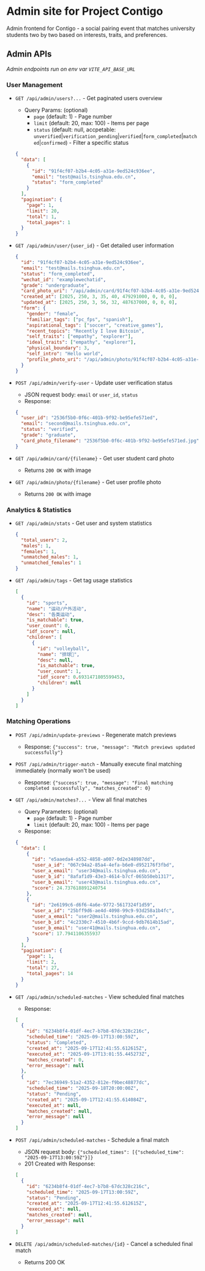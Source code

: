 # Admin site for Project Contigo

Admin frontend for Contigo - a social pairing event that matches university students two by two based on interests, traits, and preferences.

## Admin APIs

_Admin endpoints run on env var `VITE_API_BASE_URL`_

### User Management

- `GET /api/admin/users?...` - Get paginated users overview
  - Query Params: (optional)
    - `page` (default: 1) - Page number
    - `limit` (default: 20, max: 100) - Items per page
    - `status` (default: null, accpetable: `unverified`|`verification_pending`|`verified`|`form_completed`|`matched`|`confirmed`) - Filter a specific status

  ```json
  {
    "data": [
      {
        "id": "91f4cf07-b2b4-4c05-a31e-9ed524c936ee",
        "email": "test@mails.tsinghua.edu.cn",
        "status": "form_completed"
      }
    ],
    "pagination": {
      "page": 1,
      "limit": 20,
      "total": 1,
      "total_pages": 1
    }
  }
  ```

- `GET /api/admin/user/{user_id}` - Get detailed user information

  ```json
  {
    "id": "91f4cf07-b2b4-4c05-a31e-9ed524c936ee",
    "email": "test@mails.tsinghua.edu.cn",
    "status": "form_completed",
    "wechat_id": "examplewechatid",
    "grade": "undergraduate",
    "card_photo_uri": "/api/admin/card/91f4cf07-b2b4-4c05-a31e-9ed524c936ee.jpg",
    "created_at": [2025, 250, 3, 35, 40, 479291000, 0, 0, 0],
    "updated_at": [2025, 250, 3, 56, 32, 487637000, 0, 0, 0],
    "form": {
      "gender": "female",
      "familiar_tags": ["pc_fps", "spanish"],
      "aspirational_tags": ["soccer", "creative_games"],
      "recent_topics": "Recently I love Bitcoin",
      "self_traits": ["empathy", "explorer"],
      "ideal_traits": ["empathy", "explorer"],
      "physical_boundary": 3,
      "self_intro": "Hello world",
      "profile_photo_uri": "/api/admin/photo/91f4cf07-b2b4-4c05-a31e-9ed524c936ee.jpg"
    }
  }
  ```

- `POST /api/admin/verify-user` - Update user verification status
  - JSON request body: `email` or `user_id`, `status`
  - Response:

  ```json
  {
    "user_id": "2536f5b0-0f6c-401b-9f92-be95efe571ed",
    "email": "second@mails.tsinghua.edu.cn",
    "status": "verified",
    "grade": "graduate",
    "card_photo_filename": "2536f5b0-0f6c-401b-9f92-be95efe571ed.jpg"
  }
  ```

- `GET /api/admin/card/{filename}` - Get user student card photo
  - Returns `200 OK` with image

- `GET /api/admin/photo/{filename}` - Get user profile photo
  - Returns `200 OK` with image

### Analytics & Statistics

- `GET /api/admin/stats` - Get user and system statistics

  ```json
  {
    "total_users": 2,
    "males": 1,
    "females": 1,
    "unmatched_males": 1,
    "unmatched_females": 1
  }
  ```

- `GET /api/admin/tags` - Get tag usage statistics

  ```json
  [
    {
      "id": "sports",
      "name": "运动/户外活动",
      "desc": "各类运动",
      "is_matchable": true,
      "user_count": 0,
      "idf_score": null,
      "children": [
        {
          "id": "volleyball",
          "name": "排球🏐",
          "desc": null,
          "is_matchable": true,
          "user_count": 1,
          "idf_score": 0.6931471805599453,
          "children": null
        }
      ]
    }
  ]
  ```

### Matching Operations

- `POST /api/admin/update-previews` - Regenerate match previews
  - Response: `{"success": true, "message": "Match previews updated successfully"}`
- `POST /api/admin/trigger-match` - Manually execute final matching immediately (normally won't be used)
  - Response: `{"success": true, "message": "Final matching completed successfully", "matches_created": 0}`
- `GET /api/admin/matches?...` - View all final matches
  - Query Parameters: (optional)
    - `page` (default: 1) - Page number
    - `limit` (default: 20, max: 100) - Items per page
  - Response:

  ```json
  {
    "data": [
      {
        "id": "e5aaeda4-a552-4858-a007-0d2e348987dd",
        "user_a_id": "067c94a2-85a4-4efa-b6e0-d952176f3fbd",
        "user_a_email": "user34@mails.tsinghua.edu.cn",
        "user_b_id": "8afaf1d9-43e3-4614-b7cf-065b50eb1317",
        "user_b_email": "user43@mails.tsinghua.edu.cn",
        "score": 24.737618891240754
      },
      {
        "id": "2e6199c6-d6f6-4a6e-9772-5617324f1d59",
        "user_a_id": "25bff9d6-ae4d-4098-99c9-93d258a1b4fc",
        "user_a_email": "user2@mails.tsinghua.edu.cn",
        "user_b_id": "4c2330c7-4510-4b6f-9ccd-9db7614b15ad",
        "user_b_email": "user41@mails.tsinghua.edu.cn",
        "score": 17.7941106355937
      }
    ],
    "pagination": {
      "page": 1,
      "limit": 2,
      "total": 27,
      "total_pages": 14
    }
  }
  ```

- `GET /api/admin/scheduled-matches` - View scheduled final matches
  - Response:

  ```json
  [
    {
      "id": "6234b8f4-01df-4ec7-b7b8-67dc328c216c",
      "scheduled_time": "2025-09-17T13:00:59Z",
      "status": "Completed",
      "created_at": "2025-09-17T12:41:55.612615Z",
      "executed_at": "2025-09-17T13:01:55.445273Z",
      "matches_created": 0,
      "error_message": null
    },
    {
      "id": "7ec36949-51a2-4352-812e-f9bec48877dc",
      "scheduled_time": "2025-09-18T20:00:00Z",
      "status": "Pending",
      "created_at": "2025-09-17T12:41:55.614084Z",
      "executed_at": null,
      "matches_created": null,
      "error_message": null
    }
  ]
  ```

- `POST /api/admin/scheduled-matches` - Schedule a final match
  - JSON request body: `{"scheduled_times": [{"scheduled_time": "2025-09-17T13:00:59Z"}]}`
  - 201 Created with Response:

  ```json
  [
    {
      "id": "6234b8f4-01df-4ec7-b7b8-67dc328c216c",
      "scheduled_time": "2025-09-17T13:00:59Z",
      "status": "Pending",
      "created_at": "2025-09-17T12:41:55.612615Z",
      "executed_at": null,
      "matches_created": null,
      "error_message": null
    }
  ]
  ```

- `DELETE /api/admin/scheduled-matches/{id}` - Cancel a scheduled final match
  - Returns 200 OK
